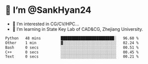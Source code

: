 # 👋 I’m @SankHyan24

- 👀 I’m interested in CG/CV/HPC...
- 🌱 I’m learning in State Key Lab of CAD&CG, Zhejiang University.

<!---
SankHyan24/SankHyan24 is a ✨ special ✨ repository because its `README.md` (this file) appears on your GitHub profile.
You can click the Preview link to take a look at your changes.
--->
<!--START_SECTION:waka-->

```txt
Python   48 mins         ████████████████████████░   96.60 %
Other    1 min           ▓░░░░░░░░░░░░░░░░░░░░░░░░   02.24 %
Bash     0 secs          ░░░░░░░░░░░░░░░░░░░░░░░░░   00.51 %
C++      0 secs          ░░░░░░░░░░░░░░░░░░░░░░░░░   00.45 %
Text     0 secs          ░░░░░░░░░░░░░░░░░░░░░░░░░   00.21 %
```

<!--END_SECTION:waka-->
